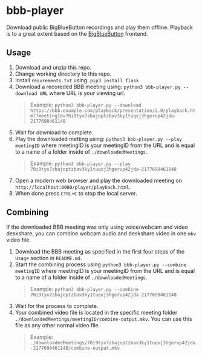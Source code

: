 # bbb-player

Download public BigBlueButton recordings and play them offline.
Playback is to a great extent based on the [BigBlueButton](https://github.com/bigbluebutton) frontend.

## Usage

1. Download and unzip this repo.
2. Change working directory to this repo.
3. Install `requrements.txt` using: `pip3 install flask`
4. Download a recoreded BBB meeting using: `python3 bbb-player.py --download URL` where URL is your viewing url.
   > Example: `python3 bbb-player.py --download https://bbb.example.com/playback/presentation/2.0/playback.html?meetingId=70i9tyx7zbajoptzbav3ky1tuqxj3hgerup42jda-2177698461148`
5. Wait for download to complete.
6. Play the downloaded metting using: `python3 bbb-player.py --play meetingID` where meetingID is your meetingID from the URL and is equal to a name of a folder inside of `./downloadedMeetings`.
   > Example: `python3 bbb-player.py --play 70i9tyx7zbajoptzbav3ky1tuqxj3hgerup42jda-2177698461148`
7. Open a modern web browser and play the downloaded meeting on `http://localhost:8000/player/playback.html`.
8. When done press `CTRL+C` to stop the local server.

## Combining

If the downloaded BBB meeting was only using voice/webcam and video deskshare, you can combine webcam audio and deskshare video in one `mkv` video file.

1. Download the BBB meeting as specified in the first four steps of the `Usage` section in `README.md`.
2. Start the combining process using `python3 bbb-player.py --combine meetingID` where meetingID is your meetingID from the URL and is equal to a name of a folder inside of `./downloadedMeetings`.
   > Example: `python3 bbb-player.py --combine 70i9tyx7zbajoptzbav3ky1tuqxj3hgerup42jda-2177698461148`
3. Wait for the process to complete.
4. Your combined video file is located in the specific meeting folder `./downloadedMeetings/meetingID/combine-output.mkv`. You can use this file as any other normal video file.
   > Example: `./downloadedMeetings/70i9tyx7zbajoptzbav3ky1tuqxj3hgerup42jda-2177698461148/combine-output.mkv`

